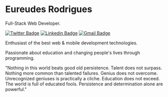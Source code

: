 # Eureudes Rodrigues 

Full-Stack Web Developer.

[![Twitter Badge](https://img.shields.io/badge/@eureudes-6633cc?style=flat-square&labelColor=6633cc&logo=twitter&logoColor=white&link=https://twitter.com/eureudes)](https://twitter.com/eureudes) 
[![Linkedin Badge](https://img.shields.io/badge/eureudes-6633cc?style=flat-square&logo=Linkedin&logoColor=white&link=https://www.linkedin.com/in/eureudes-rodrigues-85a34a1a8/)](https://www.linkedin.com/in/eureudes-rodrigues-85a34a1a8/) 
[![Gmail Badge](https://img.shields.io/badge/eureudes@gmail.com-6633cc?style=flat-square&logo=Gmail&logoColor=white&link=mailto:eureudes@gmail.com)](mailto:eureudes@gmail.com)

Enthusiast of the best web & mobile development technologies.

Passionate about education and changing people's lives through programming. 

"Nothing in this world beats good old persistence. Talent does not surpass. Nothing more common than talented failures. Genius does not overcome. Unrecognized geniuses is practically a cliche. Education does not exceed. The world is full of educated fools. Persistence and determination alone are powerful."
